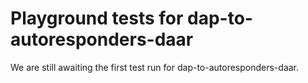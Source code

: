 # Playground tests for dap-to-autoresponders-daar
We are still awaiting the first test run for dap-to-autoresponders-daar.
